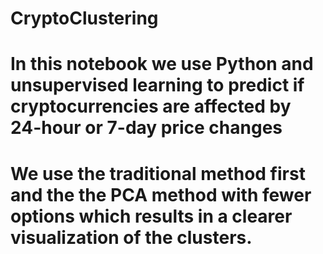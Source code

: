 # CryptoClustering
# In this notebook we use Python and unsupervised learning to predict if cryptocurrencies are affected by 24-hour or 7-day price changes
# We use the traditional method first and the the PCA method with fewer options which results in a clearer visualization of the clusters.